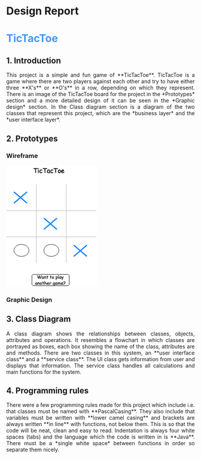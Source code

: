 # Design Report

# <span style="color:rgb(66, 152, 244)"> TicTacToe </span>

## 1. Introduction
<div style="text-align: justify">
This project is a simple and fun game of **TicTacToe**. TicTacToe is a game where there are two players against each other and try to have either three **X's** or **O's** in a row, depending on which they represent. There is an image of the TicTacToe board for the project in the *Prototypes* section and a more detailed design of it can be seen in the *Graphic design* section. In the Class diagram section is a diagram of the two classes that represent this project, which are the *business layer* and the *user interface layer*.

<div>

## 2. Prototypes

### Wireframe

![Image of Yaktocat](images/Wireframe.png)

### Graphic Design

## 3. Class Diagram
<div style="text-align: justify">
A class diagram shows the relationships between classes, objects, attributes and operations. It resembles a flowchart in which classes are portrayed as boxes, each box showing the name of the class, attributes are and methods. There are two classes in this system, an **user interface class** and a **service class**. The UI class gets information from user and displays that information. The service class handles all calculations and main functions for the system.

<div>

## 4. Programming rules
<div style="text-align: justify">
There were a few programming rules made for this project which include i.e. that classes must be named with **PascalCasing**. They also include that variables must be written with **lower camel casing** and brackets are always written **in line** with functions, not below them. This is so that the code will be neat, clean and easy to read. Indentation is always four white spaces (tabs) and the language which the code is written in is **Java**. There must be a *single white space* between functions in order so separate them nicely. <div>
